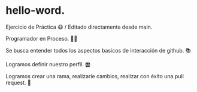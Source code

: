# hello-word.
Ejercicio de Práctica 😷 / Editado directamente desde main.

Programador en Proceso. 👷‍♂️

Se busca entender todos los aspectos basicos de interacción de github. 📚

Logramos definir nuestro perfil. 🆎

Logramos crear una rama, realizarle cambios, realizar con éxito una pull request. 🍋

